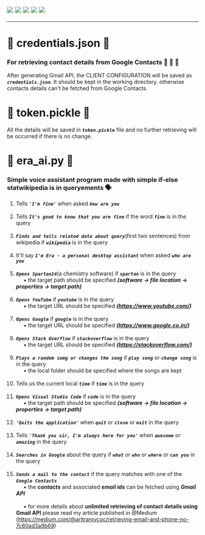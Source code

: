 ![](https://img.shields.io/badge/git-fff7f8?colorA=faf0f0&colorB=db4823&style=for-the-badge&logo=git)
![](https://img.shields.io/badge/github-fff7f8?colorA=080808&colorB=8a8a8a&style=for-the-badge&logo=github)
![](https://img.shields.io/badge/for-you-099450?colorA=b0c92e&colorB=487d3e&style=for-the-badge)
![](https://img.shields.io/badge/python-used-bee5ed?colorA=37b6bd&colorB=3c9bb5&style=for-the-badge&logo=python)
![](https://img.shields.io/badge/visual_studio_code-1.48.0-181717?colorA=ae36d6&style=for-the-badge&logo=visual-studio-code)
---
---
# :small_orange_diamond: credentials.json :notebook_with_decorative_cover:
### For retrieving contact details from Google Contacts :busts_in_silhouette: :e-mail: :calling:
After generating Gmail API, the CLIENT CONFIGURATION will be saved as ***```credentials.json```***. It should be kept in the working directory. otherwise contacts details can't be fetched from Google Contacts.
# :small_orange_diamond: token.pickle :notebook:
All the details will be saved in ***```token.pickle```*** file and no further retrieving will be occurred if there is no change.
# :small_orange_diamond: era_ai.py :bust_in_silhouette:
### Simple voice assistant program made with simple if-else statwikipedia is in queryements :speaking_head:
1. Tells ***```'I'm fine'```*** when asked ***```how are you```***<br><br>
2. Tells ***```It's good to know that you are fine```*** if the word ***```fine```*** is in the query<br><br>
3. ***```Finds and tells related data about query```***(first two sentences) from wikipedia if ***```wikipedia```*** is in the query<br><br>
4. It'll say ***```I'm Era - a personal desktop assistant```*** when asked ***```who are you```***<br><br>
5. ***```Opens Spartan14```***(a chemistry software) if ***```spartan```*** is in the query
<br>&nbsp;&nbsp;&nbsp;&nbsp; :black_small_square: the target path should be specified ***(software -> file location -> properties -> target path)***<br><br>
6. ***```Opens YouTube```*** if ***```youtube```*** is in the query
<br>&nbsp;&nbsp;&nbsp;&nbsp; :black_small_square: the target URL should be specified ***(https://www.youtube.com/)***<br><br>
7. ***```Opens Google```*** if ***```google```*** is in the query
<br>&nbsp;&nbsp;&nbsp;&nbsp; :black_small_square: the target URL should be specified ***(https://www.google.co.in/)***<br><br>
8. ***```Opens Stack Overflow```*** if ***```stackoverflow```*** is in the query
<br>&nbsp;&nbsp;&nbsp;&nbsp; :black_small_square: the target URL should be specified ***(https://stackoverflow.com/)***<br><br>
9. ***```Plays a random somg or changes the song```*** if ***```play song```*** or ***```change song```*** is in the query
<br>&nbsp;&nbsp;&nbsp;&nbsp; :black_small_square: the local folder should be specified where the songs are kept<br><br>
10. Tells us the current local ***```time```*** if ***```time```*** is in the query<br><br>
11. ***```Opens Visual Studio Code```*** if ***```code```*** is in the query
<br>&nbsp;&nbsp;&nbsp;&nbsp; :black_small_square: the target path should be specified ***(software -> file location -> properties -> target path)***<br><br>
12. ***```'Quits the application'```*** when ***```quit```*** or ***```close```*** or ***```exit```*** in the query<br><br>
13. Tells ***```'Thank you sir, I'm always here for you'```*** when ***```awesome```*** or ***```amazing```*** in the query<br><br>
14. ***```Searches in Google```*** about the query if ***```what```*** or ***```who```*** or ***```where```*** or ***```can you```*** in the query<br><br>
15. ***```Sends a mail to the contact```*** if the query matches with one of the ***```Google Contacts```***
<br>&nbsp;&nbsp;&nbsp;&nbsp; :black_small_square: the ***contacts*** and associated ***email ids*** can be fetched using ***Gmail API***<br>
<br>&nbsp;&nbsp;&nbsp;&nbsp; :black_small_square: for more details about **unlimited retrieving of contact details using Gmail API** please read my article published in @Medium (https://medium.com/@aritraroycoc/retrieving-email-and-phone-no-7c60ad3a9b69)<br><br>
